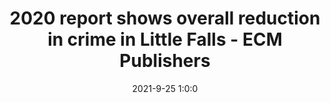 ---
"title": "2020 report shows overall reduction in crime in Little Falls - ECM Publishers"
"date": "2021-9-25 1:0:0"
"feed_name": "GOOGLENEWSDRILLING"
"feed_website": "https://news.google.com/search?q=drilling%2Bincident&hl=en-US&gl=US&ceid=US:en"
"feed_rss": "https://news.google.com/rss/search?q=drilling%2Bincident&hl=en-US&gl=US&ceid=US:en"
"link": "https://www.hometownsource.com/morrison_county_record/news/2020-report-shows-overall-reduction-in-crime-in-little-falls/article_e0cea84e-1cc2-11ec-bebc-777e1db0dc11.html"
"file": "_posts/2021-1-1-b534957fdcd7b1c45b67593c40c2e8047296a048.md"
"accident": "0"
"drilling": "0"
"dead": "0"
"injured": "0"
"where": "unknown site"
"place": "unknown place"
---